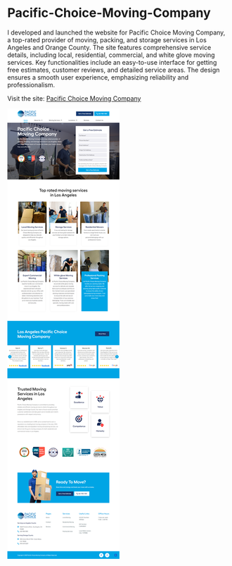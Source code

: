 # Pacific-Choice-Moving-Company
I developed and launched the website for Pacific Choice Moving Company, a top-rated provider of moving, packing, and storage services in Los Angeles and Orange County. The site features comprehensive service details, including local, residential, commercial, and white glove moving services. Key functionalities include an easy-to-use interface for getting free estimates, customer reviews, and detailed service areas. The design ensures a smooth user experience, emphasizing reliability and professionalism.

Visit the site: [Pacific Choice Moving Company](https://movepacchoice.com/)




![My Image](https://github.com/AryanBhatt01/Pacific-Choice-Moving-Company/blob/main/pro8.png)

